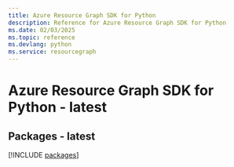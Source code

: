 ```yaml
---
title: Azure Resource Graph SDK for Python
description: Reference for Azure Resource Graph SDK for Python
ms.date: 02/03/2025
ms.topic: reference
ms.devlang: python
ms.service: resourcegraph
---
```

# Azure Resource Graph SDK for Python - latest
## Packages - latest
[!INCLUDE [packages](resource-graph-index.md)]